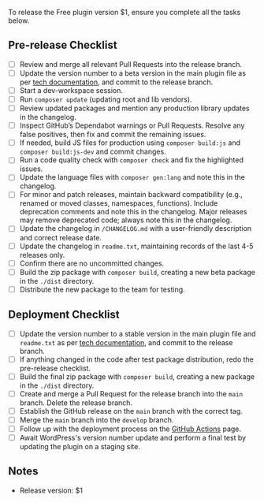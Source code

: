 To release the Free plugin version $1, ensure you complete all the tasks below.

## Pre-release Checklist

- [ ] Review and merge all relevant Pull Requests into the release branch.
- [ ] Update the version number to a beta version in the main plugin file as per [tech documentation](https://rambleventures.slab.com/posts/version-numbers-58nmrk4b), and commit to the release branch.
- [ ] Start a dev-workspace session.
- [ ] Run `composer update` (updating root and lib vendors).
- [ ] Review updated packages and mention any production library updates in the changelog.
- [ ] Inspect GitHub’s Dependabot warnings or Pull Requests. Resolve any false positives, then fix and commit the remaining issues.
- [ ] If needed, build JS files for production using `composer build:js` and `composer build:js-dev` and commit changes.
- [ ] Run a code quality check with `composer check` and fix the highlighted issues.
- [ ] Update the language files with `composer gen:lang` and note this in the changelog.
- [ ] For minor and patch releases, maintain backward compatibility (e.g., renamed or moved classes, namespaces, functions). Include deprecation comments and note this in the changelog. Major releases may remove deprecated code; always note this in the changelog.
- [ ] Update the changelog in `/CHANGELOG.md` with a user-friendly description and correct release date.
- [ ] Update the changelog in `readme.txt`, maintaining records of the last 4-5 releases only.
- [ ] Confirm there are no uncommitted changes.
- [ ] Build the zip package with `composer build`, creating a new beta package in the `./dist` directory.
- [ ] Distribute the new package to the team for testing.

## Deployment Checklist

- [ ] Update the version number to a stable version in the main plugin file and `readme.txt` as per [tech documentation](https://rambleventures.slab.com/posts/version-numbers-58nmrk4b), and commit to the release branch.
- [ ] If anything changed in the code after test package distribution, redo the pre-release checklist.
- [ ] Build the final zip package with `composer build`, creating a new package in the `./dist` directory.
- [ ] Create and merge a Pull Request for the release branch into the `main` branch. Delete the release branch.
- [ ] Establish the GitHub release on the `main` branch with the correct tag.
- [ ] Merge the `main` branch into the `develop` branch.
- [ ] Follow up with the deployment process on the [GitHub Actions](https://github.com/publishpress/PublishPress-Future/actions) page.
- [ ] Await WordPress's version number update and perform a final test by updating the plugin on a staging site.

## Notes
- Release version: $1
